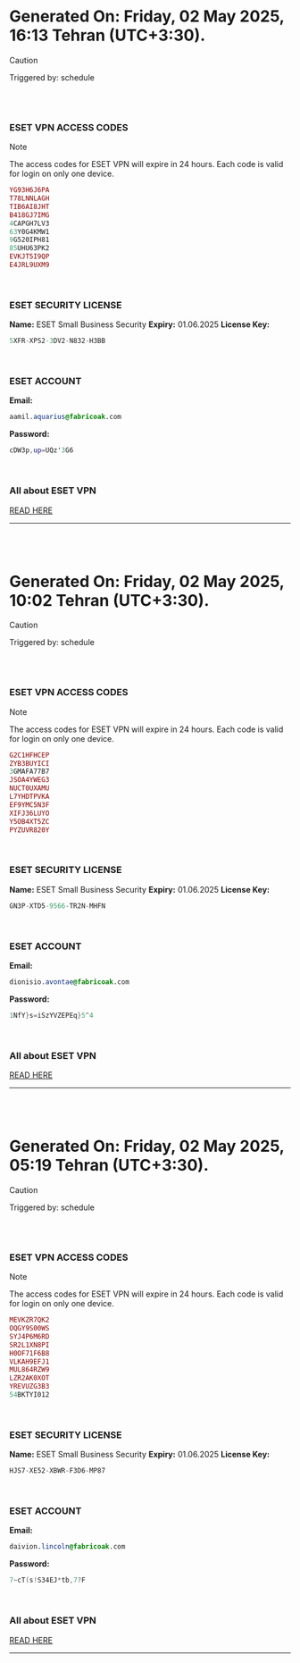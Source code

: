 # Generated On: Friday, 02 May 2025, 16:13 Tehran (UTC+3:30).

> [!CAUTION]
> Triggered by: schedule

<br><br>

### ESET VPN ACCESS CODES

> [!NOTE]
> The access codes for ESET VPN will expire in 24 hours.
> Each code is valid for login on only one device.

```ruby
YG93H6J6PA
T78LNNLAGH
TIB6AI8JHT
B418GJ7IMG
4CAPGH7LV3
63Y0G4KMW1
9G520IPH81
85UHU63PK2
EVKJT5I9QP
E4JRL9UXM9
```

<br>

### ESET SECURITY LICENSE

**Name:** ESET Small Business Security
**Expiry:** 01.06.2025
**License Key:**

```POV-Ray SDL
5XFR-XPS2-3DV2-N832-H3BB
```

<br>

### ESET ACCOUNT

**Email:**

```CSS
aamil.aquarius@fabricoak.com
```

**Password:**

```POV-Ray SDL
cDW3p,up=UQz'3G6
```

<br>

### All about ESET VPN

[READ HERE](https://t.me/F_NiREvil/2113)

---

<br><br>

# Generated On: Friday, 02 May 2025, 10:02 Tehran (UTC+3:30).

> [!CAUTION]
> Triggered by: schedule

<br><br>

### ESET VPN ACCESS CODES

> [!NOTE]
> The access codes for ESET VPN will expire in 24 hours.
> Each code is valid for login on only one device.

```ruby
G2C1HFHCEP
ZYB3BUYICI
3GMAFA77B7
JSOA4YWEG3
NUCT0UXAMU
L7YHDTPVKA
EF9YMC5N3F
XIFJ36LUYO
Y5OB4XT5ZC
PYZUVR820Y
```

<br>

### ESET SECURITY LICENSE

**Name:** ESET Small Business Security
**Expiry:** 01.06.2025
**License Key:**

```POV-Ray SDL
GN3P-XTD5-9566-TR2N-MHFN
```

<br>

### ESET ACCOUNT

**Email:**

```CSS
dionisio.avontae@fabricoak.com
```

**Password:**

```POV-Ray SDL
1NfY}s=iSzYVZEPEq}5^4
```

<br>

### All about ESET VPN

[READ HERE](https://t.me/F_NiREvil/2113)

---

<br><br>

# Generated On: Friday, 02 May 2025, 05:19 Tehran (UTC+3:30).

> [!CAUTION]
> Triggered by: schedule

<br><br>

### ESET VPN ACCESS CODES

> [!NOTE]
> The access codes for ESET VPN will expire in 24 hours.
> Each code is valid for login on only one device.

```ruby
MEVKZR7QK2
OQGY9S00WS
SYJ4P6M6RD
SR2L1XN8PI
H0OF71F6B8
VLKAH9EFJ1
MUL864RZW9
LZR2AK0XOT
YREVUZG3B3
54BKTYI012
```

<br>

### ESET SECURITY LICENSE

**Name:** ESET Small Business Security
**Expiry:** 01.06.2025
**License Key:**

```POV-Ray SDL
HJS7-XE52-XBWR-F3D6-MP87
```

<br>

### ESET ACCOUNT

**Email:**

```CSS
daivion.lincoln@fabricoak.com
```

**Password:**

```POV-Ray SDL
7~cT(s!S34EJ*tb,7?F
```

<br>

### All about ESET VPN

[READ HERE](https://t.me/F_NiREvil/2113)

---

<br><br>

